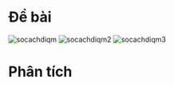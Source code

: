 # Đề bài
![socachdiqm](https://github.com/VanHoang110802/Competitive_Programming/assets/108053955/858a741e-1200-43d5-8977-318ed02fec91)
![socachdiqm2](https://github.com/VanHoang110802/Competitive_Programming/assets/108053955/6276c9ff-37c5-4ca9-af06-9c067de11328)
![socachdiqm3](https://github.com/VanHoang110802/Competitive_Programming/assets/108053955/de2aa963-df12-4824-a393-8b13956cd13f)

# Phân tích
